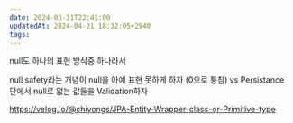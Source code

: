 ```yaml
---
date: 2024-03-31T22:41:00
updatedAt: 2024-04-21 18:32:05+2940
tags: 
---
```

null도 하나의 표현 방식중 하나라서

null safety라는 개념이 null을 아예 표현 못하게 하자 (0으로 퉁침) vs Persistance 단에서 null로 없는 값들을 Validation하자

https://velog.io/@chiyongs/JPA-Entity-Wrapper-class-or-Primitive-type